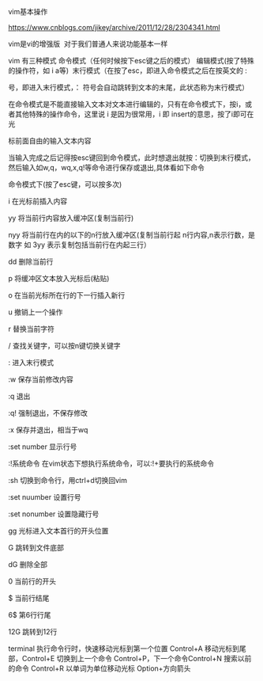 ﻿vim基本操作
 
https://www.cnblogs.com/jikey/archive/2011/12/28/2304341.html
 
vim是vi的增强版  对于我们普通人来说功能基本一样 

vim 有三种模式 命令模式（任何时候按下esc键之后的模式） 编辑模式(按了特殊的操作符，如 i a等)  末行模式（在按了esc，即进入命令模式之后在按英文的 : 

号，即进入末行模式，： 符号会自动跳转到文本的末尾，此状态称为末行模式）
 
在命令模式是不能直接输入文本对文本进行编辑的，只有在命令模式下，按i，或者其他特殊的操作命令，这里说 i 是因为很常用，i 即 insert的意思，按了i即可在光

标前面自由的输入文本内容
 
当输入完成之后记得按esc键回到命令模式，此时想退出就按：切换到末行模式，然后输入如w,q，wq,x,q!等命令进行保存或退出,具体看如下命令

命令模式下(按了esc键，可以按多次)

 i 在光标前插入内容

 yy 将当前行内容放入缓冲区(复制当前行)

 nyy 将当前行在内的以下的n行放入缓冲区(复制当前行起 n行内容,n表示行数，是数字 如 3yy 表示复制包括当前行在内起三行）

 dd 删除当前行

 p 将缓冲区文本放入光标后(粘贴)

 o 在当前光标所在行的下一行插入新行

 u 撤销上一个操作

 r 替换当前字符

 / 查找关键字，可以按n键切换关键字

 : 进入末行模式

 :w 保存当前修改内容

 :q 退出

 :q! 强制退出，不保存修改

 :x 保存并退出，相当于wq
 
 :set number 显示行号

 :!系统命令 在vim状态下想执行系统命令，可以:!+要执行的系统命令
 
 :sh 切换到命令行，用ctrl+d切换回vim
 
 :set nuumber 设置行号
 
 :set nonumber 设置隐藏行号
 
 gg 光标进入文本首行的开头位置
 
 G 跳转到文件底部
 
 dG 删除全部
 
 0 当前行的开头
 
 $ 当前行结尾

 6$ 第6行行尾
 
 12G 跳转到12行
 
 terminal 执行命令行时，快速移动光标到第一个位置 Control+A
 移动光标到尾部，Control+E
 切换到上一个命令 Control+P，下一个命令Control+N
 搜索以前的命令 Control+R 
 以单词为单位移动光标 Option+方向箭头
 
